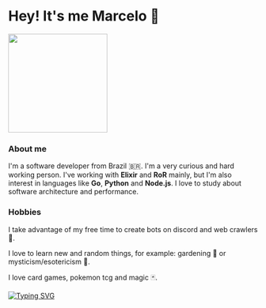 # Hey! It's me Marcelo :wave:

<img alight='right' src='https://media.giphy.com/media/9S1CJae4qyOZGLWa4y/giphy.gif' width='200'/>

### About me

I'm a software developer from Brazil :brazil:. I'm a very curious and hard working person. I've working with **Elixir** and **RoR** mainly, but I'm also interest in languages like **Go**, **Python** and **Node.js**. I love to study about software architecture and performance.

### Hobbies

I take advantage of my free time to create bots on discord and web crawlers :robot:.

I love to learn new and random things, for example: gardening :rose: or mysticism/esotericism :crystal_ball:.

I love card games, pokemon tcg and magic :black_joker:.

[![Typing SVG](https://readme-typing-svg.demolab.com?font=Fira+Code&size=15&duration=7000&pause=1000&color=00A406&center=true&vCenter=true&multiline=true&width=700&lines=%22IT+IS+IMPORTANT+TO+DRAW+WISDOM+FROM+MANY+DIFFERENT+PLACES.%22;Uncle+Iroh)](https://git.io/typing-svg)
